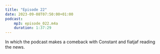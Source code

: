 ```yaml
---
title: "Episode 22"
date: 2023-09-08T07:50:00+01:00
podcast:
    mp3: episode_022.m4a
    duration: 1:37:29
---
```

In which the podcast makes a comeback with Constant and fiatjaf reading the news.
